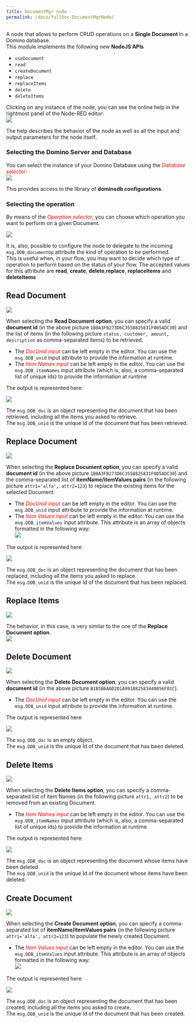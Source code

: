 ```yaml
---
title: DocumentMgr node
permalink: /docs/fullDoc-DocumentMgrNode/
---
```


A node that allows to perform CRUD operations on a **Single Document** in a Domino database. <br/>
This module implements the following new **NodeJS APIs**
-   `useDocument`
-   `read`
-   `createDocument`
-   `replace`
-   `replaceItems`
-   `delete`
-   `deleteItems`

Clicking on any instance of the node, you can see the online help in the
rightmost panel of the Node-RED editor:<br/>
![](../images/fullDocumentation/image47.png)

The help describes the behavior of the node as well as all the input and
output parameters for the node itself.

### Selecting the Domino Server and Database
You can select the instance of your Domino Database using the <i style="color:red">Database selector</i>:<br/>
![](../images/fullDocumentation/image48.png)<br/>

This provides access to the library of **dominodb configurations**.

### Selecting the operation
By means of the <i style="color:red">Operation selector</i>, you can choose which operation you want to perform on a given Document.

![](../images/fullDocumentation/image49.png)

It is, also, possible to configure the node to delegate to the incoming
`msg.DDB_documentOp` attribute the kind of operation to be performed.<br/>
This is useful when, in your flow, you may want to decide which type of
operation to perform based on the status of your flow. The accepted values for this attribute are **read**, **create**, **delete**,**replace**, **replaceItems** and **deleteItems**

## Read Document

![](../images/fullDocumentation/image50.png)

When selecting the **Read Document option**, you can specify a valid
**document id** (in the above picture `1B8A3FB273D6C3558825831F005ADC30`)
and the list of items (in the following picture `status, customer, amount, description` as comma-separated items) to be retrieved.
-   The <i style="color:red">DocUnid input</i> can be left empty in the editor. You can use the `msg.DDB_unid` input attribute to provide the information at runtime.
-   The <i style="color:red">Item Names input</i> can be left empty in the editor. You can use the `msg.DDB_itemNames` input attribute (which is, also, a comma-separated list of unique ids) to provide the information at runtime

The output is represented here:

![](../images/fullDocumentation/image51.png)

The `msg.DDB_doc` is an object representing the document that has been retrieved, including all the items you asked to retrieve. <br />
The `msg.DDB_unid` is the unique Id of the document that has been retrieved.

## Replace Document

![](../images/fullDocumentation/image52.png)

When selecting the **Replace Document option**, you can specify a valid
**document id** (in the above picture `1B8A3FB273D6C3558825831F005ADC30`)
and the comma-separated list of **itemName/itemValues pairs** (in the
following picture `attr1='alfa', attr2=123`) to replace the existing
items for the selected Document.
-   The <i style="color:red">DocUnid input</i> can be left empty in the editor. You can use the `msg.DDB_unid` input attribute to provide the information at runtime.
-   The <i style="color:red">Item Values input</i> can be left empty in the editor. You can use the `msg.DDB_itemValues` input attribute. This attribute is an array of objects formatted in the following way:<br/>
    ![](../images/fullDocumentation/image53.png)

The output is represented here:

![](../images/fullDocumentation/image54.png)

The `msg.DDB_doc` is an object representing the document that has been
replaced, including all the items you asked to replace. <br/>
The `msg.DDB_unid` is the unique Id of the document that has been replaced.

## Replace Items

![](../images/fullDocumentation/image59.png)

The behavior, in this case, is very similar to the one of the **Replace Document option**.<br/>
![](../images/fullDocumentation/image60.png)

## Delete Document

![](../images/fullDocumentation/image55.png)

When selecting the **Delete Document option**, you can specify a valid
**document id** (in the above picture `B1B5B6A6D2D1A991882583440056F01C`).
-   The <i style="color:red">DocUnid input</i> can be left empty in the editor. You can use the `msg.DDB_unid` input attribute to provide the information at runtime.

The output is represented here:

![](../images/fullDocumentation/image56.png)

The `msg.DDB_doc` is an empty object. <br />
The `msg.DDB_unid` is the unique Id of the document that has been deleted.

## Delete Items

![](../images/fullDocumentation/image61.png)

When selecting the **Delete Items option**, you can specify a comma-separated list of item Names (in the following picture `attr1, attr2`) to be removed from an existing Document.
-   The <i style="color:red">Item Names input</i> can be left empty in the editor. You can use the `msg.DDB_itemNames` input attribute (which is, also, a comma-separated list of unique ids) to provide the information at runtime

The output is represented here:

![](../images/fullDocumentation/image62.png)

The `msg.DDB_doc` is an object representing the document whose items have
been deleted. <br />
The `msg.DDB_unid` is the unique Id of the document whose items have been
deleted.

## Create Document

![](../images/fullDocumentation/image57.png)

When selecting the **Create Document option**, you can specify a comma-separated list of **itemName/itemValues pairs** (in the following picture `attr1='alfa', attr2=123`) to populate the newly created Document.
-   The <i style="color:red">Item Values input</i> can be left empty in the editor. You can use the `msg.DDB_itemValues` input attribute. This attribute is an array of objects formatted in the following way:<br/>
    ![](../images/fullDocumentation/image53.png)

The output is represented here:

![](../images/fullDocumentation/image58.png)

The `msg.DDB_doc` is an object representing the document that has been
created, including all the items you asked to create. <br />
The `msg.DDB_unid` is the unique Id of the document that has been created.

